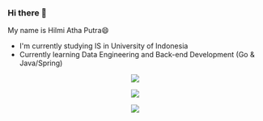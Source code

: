 ### Hi there 👋

My name is Hilmi Atha Putra😄

* I'm currently studying IS in University of Indonesia
* Currently learning Data Engineering and Back-end Development (Go & Java/Spring)




<div align="center">
  <p><img src="https://github-readme-stats.vercel.app/api/top-langs/?username=hilmiatha&theme=dracula&show_icons=true&hide_border=false&layout=compact"></p>
  <p><img src="https://github-readme-stats.vercel.app/api?username=hilmiatha&theme=dracula&show_icons=true&hide_border=false&count_private=true"></p>
  <img src="https://komarev.com/ghpvc/?username=hilmiatha&label=Profile+Views"/>
</div>
<!--
**hilmiatha/hilmiatha** is a ✨ _special_ ✨ repository because its `README.md` (this file) appears on your GitHub profile.

Here are some ideas to get you started:

- 🔭 I’m currently working on ...
- 🌱 I’m currently learning ...
- 👯 I’m looking to collaborate on ...
- 🤔 I’m looking for help with ...
- 💬 Ask me about ...
- 📫 How to reach me: ...
- 😄 Pronouns: ...
- ⚡ Fun fact: ...
-->
